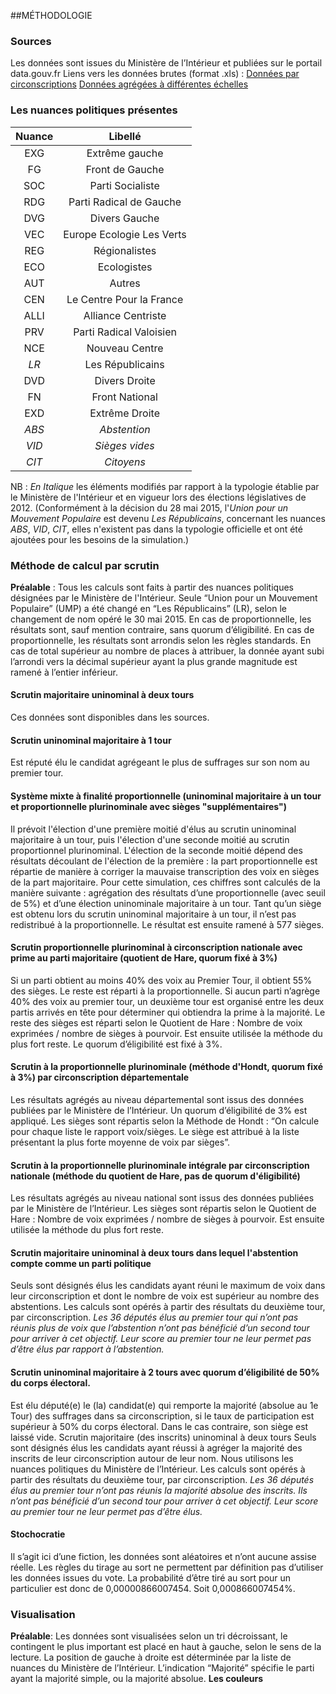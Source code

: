 ##MÉTHODOLOGIE

### Sources
Les données sont issues du Ministère de l’Intérieur et publiées sur le portail data.gouv.fr
Liens vers les données brutes (format .xls) :
[Données par circonscriptions](http://www.data.gouv.fr/fr/datasets/elections-legislatives-2012-resultats-572079/)
[Données agrégées à différentes échelles](http://www.data.gouv.fr/fr/datasets/elections-legislatives-2012-resultats-572077/)
### Les nuances politiques présentes
| Nuance | Libellé |
|:------:|:-------:|
| EXG    | Extrême gauche |
| FG     | Front de Gauche |
| SOC    | Parti Socialiste|
| RDG    | Parti Radical de Gauche|
| DVG    | Divers Gauche |
| VEC    | Europe Ecologie Les Verts|
| REG    | Régionalistes |
| ECO    | Ecologistes |
| AUT    | Autres |
| CEN    | Le Centre Pour la France |
| ALLI   | Alliance Centriste |
| PRV    | Parti Radical Valoisien |
| NCE    | Nouveau Centre |
| *LR*   | Les Républicains|
| DVD    | Divers Droite |
| FN     | Front National |
| EXD    | Extrême Droite |
| *ABS*  | *Abstention* |
| *VID*  | *Sièges vides*|
| *CIT*  | *Citoyens* |

NB : *En Italique* les éléments modifiés par rapport à la typologie établie par le Ministère de l'Intérieur et en vigueur lors des élections législatives de 2012. (Conformément à la décision du 28 mai 2015, l'*Union pour un Mouvement Populaire* est devenu *Les Républicains*, concernant les nuances *ABS*, *VID*, *CIT*, elles n'existent pas dans la typologie officielle et ont été ajoutées pour les besoins de la simulation.)

### Méthode de calcul par scrutin

**Préalable** :
Tous les calculs sont faits à partir des nuances politiques désignées par le Ministère de l'Intérieur. Seule “Union pour un Mouvement Populaire” (UMP) a été changé en “Les Républicains” (LR), selon le changement de nom opéré le 30 mai 2015.
En cas de proportionnelle, les résultats sont, sauf mention contraire, sans quorum d’éligibilité.
En cas de proportionnelle, les résultats sont arrondis selon les règles standards. En cas de total supérieur au nombre de places à attribuer, la donnée ayant subi l’arrondi vers la décimal supérieur ayant la plus grande magnitude est ramené à l’entier inférieur.  


#### Scrutin majoritaire uninominal à deux tours
Ces données sont disponibles dans les sources.

#### Scrutin uninominal majoritaire à 1 tour
Est réputé élu le candidat agrégeant le plus de suffrages sur son nom au premier tour.

#### Système mixte à finalité proportionnelle (uninominal majoritaire à un tour et proportionnelle plurinominale avec sièges "supplémentaires")
Il prévoit l'élection d'une première moitié d'élus au scrutin uninominal majoritaire à un tour, puis l'élection d'une seconde moitié au scrutin proportionnel plurinominal. L'élection de la seconde moitié dépend des résultats découlant de l'élection de la première : la part proportionnelle est répartie de manière à corriger la mauvaise transcription des voix en sièges de la part majoritaire.
Pour cette simulation, ces chiffres sont calculés de la manière suivante : agrégation des résultats d’une proportionnelle (avec seuil de 5%) et d’une élection uninominale majoritaire à un tour. Tant qu’un siège est obtenu lors du scrutin uninominal majoritaire à un tour, il n’est pas redistribué à la proportionnelle. Le résultat est ensuite ramené à 577 sièges.

#### Scrutin proportionnelle plurinominal à circonscription nationale avec prime au parti majoritaire (quotient de Hare, quorum fixé à 3%)
Si un parti obtient au moins 40% des voix au Premier Tour, il obtient 55% des sièges. Le reste est réparti à la proportionnelle. Si aucun parti n’agrège 40% des voix au premier tour, un deuxième tour est organisé entre les deux partis arrivés en tête pour déterminer qui obtiendra la prime à la majorité.
Le reste des sièges est réparti selon le Quotient de Hare :  Nombre de voix exprimées / nombre de sièges à pourvoir. Est ensuite utilisée la méthode du plus fort reste.
Le quorum d’éligibilité est fixé à 3%.

#### Scrutin à la proportionnelle plurinominale (méthode d'Hondt, quorum fixé à 3%) par circonscription départementale
Les résultats agrégés au niveau départemental sont issus des données publiées par le Ministère de l’Intérieur.
Un quorum d’éligibilité de 3% est appliqué.
Les sièges sont répartis selon la Méthode de Hondt :  “On calcule pour chaque liste le rapport voix/sièges. Le siège est attribué à la liste présentant la plus forte moyenne de voix par sièges”.

#### Scrutin à la proportionnelle plurinominale intégrale par circonscription nationale (méthode du quotient de Hare, pas de quorum d'éligibilité)
Les résultats agrégés au niveau national sont issus des données publiées par le Ministère de l’Intérieur.
Les sièges sont répartis selon le Quotient de Hare :  Nombre de voix exprimées / nombre de sièges à pourvoir. Est ensuite utilisée la méthode du plus fort reste.

#### Scrutin majoritaire uninominal à deux tours dans lequel l'abstention compte comme un parti politique
Seuls sont désignés élus les candidats ayant réuni le maximum de voix dans leur circonscription et dont le nombre de voix est supérieur au nombre des abstentions.
Les calculs sont opérés à partir des résultats du deuxième tour, par circonscription.
*Les 36 députés élus au premier tour qui n’ont pas réunis plus de voix que l’abstention n’ont pas bénéficié d’un second tour pour arriver à cet objectif. Leur score au premier tour ne leur permet pas d’être élus par rapport à l’abstention.*

#### Scrutin uninominal majoritaire à 2 tours avec quorum d’éligibilité de 50% du corps électoral.
Est élu député(e) le (la) candidat(e) qui remporte la majorité (absolue au 1e Tour) des suffrages dans sa circonscription, si le taux de participation est supérieur à 50% du corps électoral. Dans le cas contraire, son siège est laissé vide.
Scrutin majoritaire (des inscrits) uninominal à deux tours
Seuls sont désignés élus les candidats ayant réussi à agréger la majorité des inscrits de leur circonscription autour de leur nom.
Nous utilisons les nuances politiques du Ministère de l’Intérieur.
Les calculs sont opérés à partir des résultats du deuxième tour, par circonscription.
*Les 36 députés élus au premier tour n’ont pas réunis la majorité absolue des inscrits. Ils n’ont pas bénéficié d’un second tour pour arriver à cet objectif. Leur score au premier tour ne leur permet pas d’être élus.*

#### Stochocratie
Il s’agit ici d’une fiction, les données sont aléatoires et n’ont aucune assise réelle. Les règles du tirage au sort ne permettent par définition pas d’utiliser les données issues du vote.
La probabilité d’être tiré au sort pour un particulier est donc de 0,00000866007454. Soit 0,000866007454%.

### Visualisation
**Préalable**:
Les données sont visualisées selon un tri décroissant, le contingent le plus important est placé en haut à gauche, selon le sens de la lecture.
La position de gauche à droite est déterminée par la liste de nuances du Ministère de l’Intérieur.
L’indication “Majorité” spécifie le parti ayant la majorité simple, ou la majorité absolue.
**Les couleurs**
